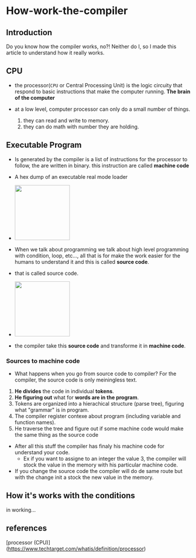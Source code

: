 # How-work-the-compiler

## Introduction
Do you know how the compiler works, no?! Neither do I, so I made this article to understand how it really works.

## CPU
* the processor(`CPU` or Central Processing Unit) is the logic circuity that respond to basic instructions that make the computer running. **The brain of the computer**

* at a low level, computer processor can only do a small number of things.
  1. they can read and write to memory.
  2. they can do math with number they are holding.

## Executable Program
* Is generated by the compiler is a list of instructions for the processor to follow, the are written in binary. this instruction are called **machine code**

* A hex dump of an executable real mode loader   
* <img src="https://upload.wikimedia.org/wikipedia/commons/2/29/Binary_executable_file2.png" width="150">

* When we talk about programming we talk about high level programming with condition, loop, etc..., all that is for make the work easier for the humans to understand it and this is called **source code**.
* that is called source code.
* <img src="https://www.tldevtech.com/wp-content/uploads/2021/07/source-code.jpg" width="150">
* the compiler take this **source code** and transforme it in **machine code**.

### Sources to machine code
* What happens when you go from source code to compiler? For the compiler, the source code is only meiningless text.
1. **He divides** the code in individual **tokens**.
2. **He figuring out** what for **words are in the program**.
3. Tokens are organized into a hierachical structure (parse tree), figuring what "grammar" is in program.
4. The compiler register contexe about program (including variable and function names).
5. He traverse the tree and figure out if some machine code would make the same thing as the source code
* After all this stuff the compiler has finaly his machine code for understand your code.
    - Ex if you want to assigne to an integer the value 3, the compiler will stock the value in the memory with his particular machine code.
* If you change the source code the compiler will do de same route but with the change init a stock the new value in the memory.

## How it's works with the conditions
in working...
## references

[processor (CPU)] (https://www.techtarget.com/whatis/definition/processor)
